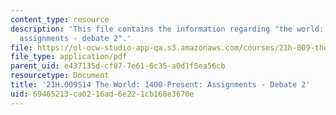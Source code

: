 ```yaml
---
content_type: resource
description: 'This file contains the information regarding "the world: 1400-present:
  assignments - debate 2".'
file: https://ol-ocw-studio-app-qa.s3.amazonaws.com/courses/21h-009-the-world-1400-present-spring-2014/69465213ca0216ad6e221cb168e3670e_MIT21H_009S14_Debate2.pdf
file_type: application/pdf
parent_uid: e437135d-cf87-7e61-6c35-a0d1f5ea56cb
resourcetype: Document
title: '21H.009S14 The World: 1400-Present: Assignments - Debate 2'
uid: 69465213-ca02-16ad-6e22-1cb168e3670e
---
```

